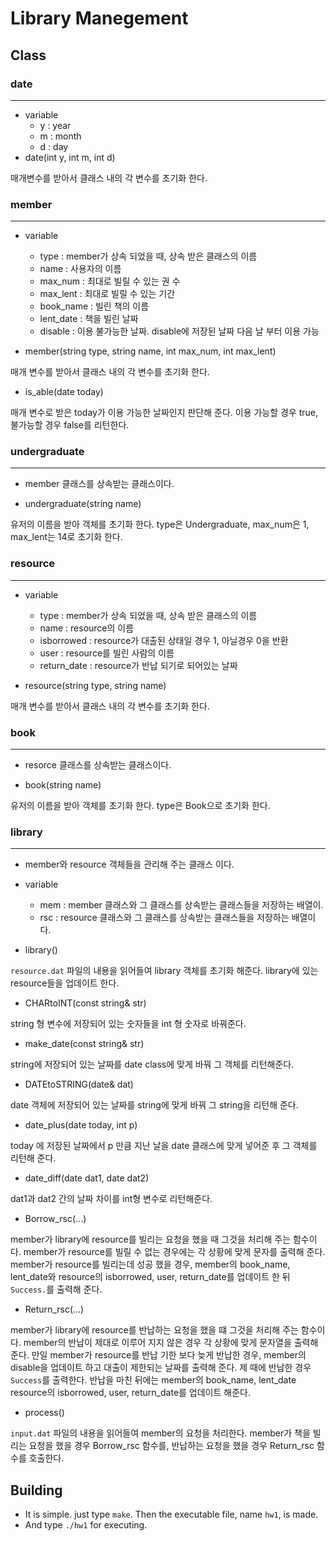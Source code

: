 # Library Manegement

## Class

### date

---

* variable
	* y : year
	* m : month
	* d : day
* date(int y, int m, int d)

매개변수를 받아서 클래스 내의 각 변수를 초기화 한다.

### member

---

* variable
	* type : member가 상속 되었을 때, 상속 받은 클래스의 이름
	* name : 사용자의 이름
	* max_num : 최대로 빌릴 수 있는 권 수
	* max_lent : 최대로 빌릴 수 있는 기간
	* book_name : 빌린 책의 이름
	* lent_date : 책을 빌린 날짜
	* disable : 이용 불가능한 날짜. disable에 저장된 날짜 다음 날 부터 이용 가능

* member(string type, string name, int max_num, int max_lent)

매개 변수를 받아서 클래스 내의 각 변수를 초기화 한다.

* is_able(date today)

매개 변수로 받은 today가 이용 가능한 날짜인지 판단해 준다. 이용 가능할 경우 true, 불가능할 경우 false를 리턴한다.

### undergraduate

---

* member 클래스를 상속받는 클래스이다.

* undergraduate(string name)

유저의 이름을 받아 객체를 초기화 한다. type은 Undergraduate, max_num은 1, max_lent는 14로 초기화 한다.


### resource

---

* variable
	* type : member가 상속 되었을 때, 상속 받은 클래스의 이름
	* name : resource의 이름
	* isborrowed : resource가 대출된 상태일 경우 1, 아닐경우 0을 반환
	* user : resource를 빌린 사람의 이름
	* return_date : resource가 반납 되기로 되어있는 날짜

* resource(string type, string name)

매개 변수를 받아서 클래스 내의 각 변수를 초기화 한다.

### book

---

* resorce 클래스를 상속받는 클래스이다.

* book(string name)

유저의 이름을 받아 객체를 초기화 한다. type은 Book으로 초기화 한다.

### library

---

* member와 resource 객체들을 관리해 주는 클래스 이다.

* variable
	* mem : member 클래스와 그 클래스를 상속받는 클래스들을 저장하는 배열이.
	* rsc : resource 클래스와 그 클래스를 상속받는 클래스들을 저장하는 배열이다.

* library()

`resource.dat` 파일의 내용을 읽어들여 library 객체를 초기화 해준다. library에 있는 resource들을 업데이트 한다.

* CHARtoINT(const string& str)

string 형 변수에 저장되어 있는 숫자들을 int 형 숫자로 바꿔준다.

* make_date(const string& str)

string에 저장되어 있는 날짜를 date class에 맞게 바꿔 그 객체를 리턴해준다.

* DATEtoSTRING(date& dat)

date 객체에 저장되어 있는 날짜를 string에 맞게 바꿔 그 string을 리턴해 준다.

* date_plus(date today, int p)

today 에 저장된 날짜에서 p 만큼 지난 날을 date 클래스에 맞게 넣어준 후 그 객체를 리턴해 준다.

* date_diff(date dat1, date dat2)

dat1과 dat2 간의 날짜 차이를 int형 변수로 리턴해준다.

* Borrow_rsc(...)

member가 library에 resource를 빌리는 요청을 했을 때 그것을 처리해 주는 함수이다. member가 resource를 빌릴 수 없는 경우에는 각 상황에 맞게 문자를 출력해 준다. member가 resource를 빌리는데 성공 했을 경우, member의 book_name, lent_date와 resource의 isborrowed, user, return_date를 업데이트 한 뒤 `Success.`를 출력해 준다.

* Return_rsc(...)

member가 library에 resource를 반납하는 요청을 했을 떄 그것을 처리해 주는 함수이다. member의 반납이 제대로 이루어 지지 않은 경우 각 상황에 맞게 문자열을 출력해 준다. 만일 member가 resource를 반납 기한 보다 늦게 반납한 경우, member의 disable을 업데이트 하고 대출이 제한되는 날짜를 출력해 준다. 제 때에 반납한 경우 `Success`를 출력한다. 반납을 마친 뒤에는 member의 book_name, lent_date resource의 isborrowed, user, return_date를 업데이트 해준다.

* process()

`input.dat` 파일의 내용을 읽어들여 member의 요청을 처리한다. member가 책을 빌리는 요청을 했을 경우 Borrow_rsc 함수를, 반납하는 요청을 했을 경우 Return_rsc 함수를 호출한다.

## Building

* It is simple. just type `make`. Then the executable file, name `hw1`, is made.
* And type `./hw1` for executing.

